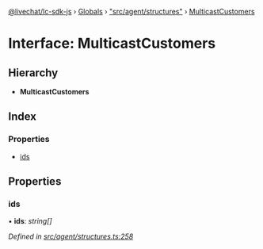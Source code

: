 [@livechat/lc-sdk-js](../README.md) › [Globals](../globals.md) › ["src/agent/structures"](../modules/_src_agent_structures_.md) › [MulticastCustomers](_src_agent_structures_.multicastcustomers.md)

# Interface: MulticastCustomers

## Hierarchy

* **MulticastCustomers**

## Index

### Properties

* [ids](_src_agent_structures_.multicastcustomers.md#ids)

## Properties

###  ids

• **ids**: *string[]*

*Defined in [src/agent/structures.ts:258](https://github.com/livechat/lc-sdk-js/blob/04572ce/src/agent/structures.ts#L258)*
